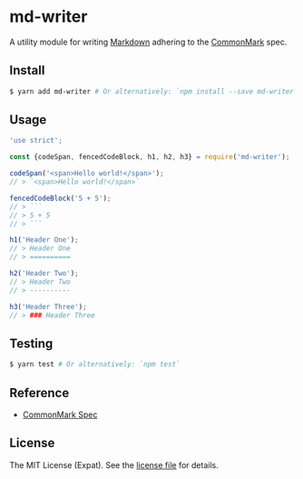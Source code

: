 md-writer
=========
A utility module for writing [Markdown][MARKDOWN] adhering to the [CommonMark][COMMONMARK] spec.

Install
-------
```sh
$ yarn add md-writer # Or alternatively: `npm install --save md-writer`
```

Usage
-----
```js
'use strict';

const {codeSpan, fencedCodeBlock, h1, h2, h3} = require('md-writer');

codeSpan('<span>Hello world!</span>');
// > `<span>Hello world!</span>`

fencedCodeBlock('5 + 5');
// > ```
// > 5 + 5
// > ```

h1('Header One');
// > Header One
// > ==========

h2('Header Two');
// > Header Two
// > ----------

h3('Header Three');
// > ### Header Three
```

Testing
-------
```sh
$ yarn test # Or alternatively: `npm test`
```

Reference
---------
- [CommonMark Spec](http://spec.commonmark.org/)

License
-------
The MIT License (Expat). See the [license file](LICENSE) for details.

[COMMONMARK]: http://commonmark.org/
[MARKDOWN]: https://daringfireball.net/projects/markdown/
